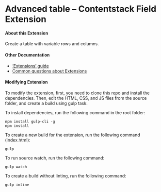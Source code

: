 
# Advanced table – Contentstack Field Extension

#### About this Extension
Create a table with variable rows and columns.

#### Other Documentation
- [‘Extensions’ guide](https://www.contentstack.com/docs/guide/extensions)
- [Common questions about Extensions](https://www.contentstack.com/docs/faqs#extensions)


#### Modifying Extension

To modify the extension, first, you need to clone this repo and install the dependencies. Then, edit the HTML, CSS, and JS files from the source folder, and create a build using gulp task.

To install dependencies, run the following command in the root folder:

```
npm install gulp-cli -g
npm install
```
To create a new build for the extension, run the following command (index.html):
```
gulp
```

To run source watch, run the following command:
```
gulp watch
```
To create a build without linting, run the following command:
```
gulp inline
```
